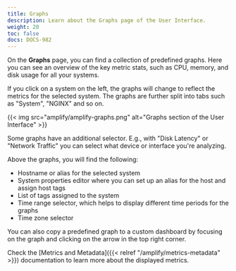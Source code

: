 ```yaml
---
title: Graphs
description: Learn about the Graphs page of the User Interface.
weight: 20
toc: false
docs: DOCS-982
---
```


 On the **Graphs** page, you can find a collection of predefined graphs. Here you can see an overview of the key metric stats, such as CPU, memory, and disk usage for all your systems.

If you click on a system on the left, the graphs will change to reflect the metrics for the selected system. The graphs are further split into tabs such as "System", "NGINX" and so on.

{{< img src="amplify/amplify-graphs.png" alt="Graphs section of the User Interface" >}}

Some graphs have an additional selector. E.g., with "Disk Latency" or "Network Traffic" you can select what device or interface you're analyzing.

Above the graphs, you will find the following:

  * Hostname or alias for the selected system
  * System properties editor where you can set up an alias for the host and assign host tags
  * List of tags assigned to the system
  * Time range selector, which helps to display different time periods for the graphs
  * Time zone selector

You can also copy a predefined graph to a custom dashboard by focusing on the graph and clicking on the arrow in the top right corner.

Check the [Metrics and Metadata]({{< relref "/amplify/metrics-metadata" >}}) documentation to learn more about the displayed metrics.
